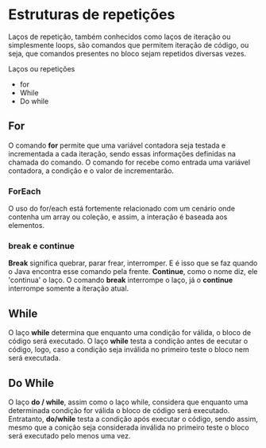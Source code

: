 # Estruturas de repetições

Laços de repetição, também conhecidos como laços de iteração ou simplesmente loops, são comandos que permitem iteração de código, ou seja, que comandos presentes no bloco sejam repetidos diversas vezes.

Laços ou repetições

- for
- While
- Do while

## For

O comando **for** permite que uma variável contadora seja testada e incrementada a cada iteração, sendo essas informações definidas na chamada do comando. O comando for recebe como entrada uma variável contadora, a condição e o valor de incrementarão.


### ForEach

O uso do for/each está fortemente relacionado com um cenário onde contenha um array ou coleção, e assim, a interação é baseada aos elementos.

### break e continue

**Break** significa quebrar, parar frear, interromper. E é isso que se faz quando o Java encontra esse comando pela frente. **Continue**, como o nome diz, ele 'continua' o laço. O comando **break** interrompe o laço, já o **continue** interrompe somente a iteração atual.

## While

O laço **while** determina que enquanto uma condição for válida, o bloco de código será executado. O laço **while** testa a condição antes de eecutar o código, logo, caso a condição seja inválida no primeiro teste o bloco nem será executada.

## Do While

O laço **do / while**, assim como o laço while, considera que enquanto uma determinada condição for válida o bloco de código será executado. Entratanto, **do/while** testa a condição após executar o código, sendo assim, mesmo que a conição seja considerada inválida no primeiro teste o bloco será executado pelo menos uma vez.
